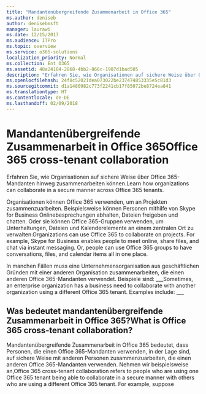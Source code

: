 ```yaml
---
title: "Mandantenübergreifende Zusammenarbeit in Office 365"
ms.author: deniseb
author: denisebmsft
manager: laurawi
ms.date: 12/15/2017
ms.audience: ITPro
ms.topic: overview
ms.service: o365-solutions
localization_priority: Normal
ms.collection: Ent_O365
ms.assetid: 48a24184-2868-4bb2-866c-1907d1bad505
description: "Erfahren Sie, wie Organisationen auf sichere Weise über Office 365-Mandanten hinweg zusammenarbeiten können."
ms.openlocfilehash: 24f8c52021dea073022be237474853335e5c81d3
ms.sourcegitcommit: d1a1480982c773f2241cb17f85072be8724ea841
ms.translationtype: HT
ms.contentlocale: de-DE
ms.lasthandoff: 02/09/2018
---
```

# <a name="office-365-cross-tenant-collaboration"></a><span data-ttu-id="1ca64-103">Mandantenübergreifende Zusammenarbeit in Office 365</span><span class="sxs-lookup"><span data-stu-id="1ca64-103">Office 365 cross-tenant collaboration</span></span>

<span data-ttu-id="1ca64-104">Erfahren Sie, wie Organisationen auf sichere Weise über Office 365-Mandanten hinweg zusammenarbeiten können.</span><span class="sxs-lookup"><span data-stu-id="1ca64-104">Learn how organizations can collaborate in a secure manner across Office 365 tenants.</span></span>
  
<span data-ttu-id="1ca64-p101">Organisationen können Office 365 verwenden, um an Projekten zusammenzuarbeiten. Beispielsweise können Personen mithilfe von Skype for Business Onlinebesprechungen abhalten, Dateien freigeben und chatten. Oder sie können Office 365-Gruppen verwenden, um Unterhaltungen, Dateien und Kalenderelemente an einem zentralen Ort zu verwalten.</span><span class="sxs-lookup"><span data-stu-id="1ca64-p101">Organizations can use Office 365 to collaborate on projects. For example, Skype for Business enables people to meet online, share files, and chat via instant messaging. Or, people can use Office 365 groups to have conversations, files, and calendar items all in one place.</span></span>
  
<span data-ttu-id="1ca64-p102">In manchen Fällen muss eine Unternehmensorganisation aus geschäftlichen Gründen mit einer anderen Organisation zusammenarbeiten, die einen anderen Office 365-Mandanten verwendet. Beispiele sind: ___</span><span class="sxs-lookup"><span data-stu-id="1ca64-p102">Sometimes, an enterprise organization has a business need to collaborate with another organization using a different Office 365 tenant. Examples include: ___</span></span>
  
## <a name="what-is-office-365-cross-tenant-collaboration"></a><span data-ttu-id="1ca64-110">Was bedeutet mandantenübergreifende Zusammenarbeit in Office 365?</span><span class="sxs-lookup"><span data-stu-id="1ca64-110">What is Office 365 cross-tenant collaboration?</span></span>
<span data-ttu-id="1ca64-111"><a name="whatisctc"> </a></span><span class="sxs-lookup"><span data-stu-id="1ca64-111"><a name="whatisctc"> </a></span></span>

<span data-ttu-id="1ca64-p103">Mandantenübergreifende Zusammenarbeit in Office 365 bedeutet, dass Personen, die einen Office 365-Mandanten verwenden, in der Lage sind, auf sichere Weise mit anderen Personen zusammenzuarbeiten, die einen anderen Office 365-Mandanten verwenden. Nehmen wir beispielsweise an,</span><span class="sxs-lookup"><span data-stu-id="1ca64-p103">Office 365 cross-tenant collaboration refers to people who are using one Office 365 tenant being able to collaborate in a secure manner with others who are using a different Office 365 tenant. For example, suppose</span></span> 
  

